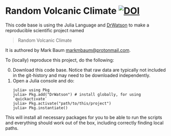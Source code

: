 # Random Volcanic Climate [![DOI](https://zenodo.org/badge/DOI/10.5281/zenodo.6686058.svg)](https://doi.org/10.5281/zenodo.6686058)

This code base is using the Julia Language and [DrWatson](https://juliadynamics.github.io/DrWatson.jl/stable/)
to make a reproducible scientific project named
> Random Volcanic Climate

It is authored by Mark Baum <markmbaum@protonmail.com>.

To (locally) reproduce this project, do the following:

0. Download this code base. Notice that raw data are typically not included in the
   git-history and may need to be downloaded independently.
1. Open a Julia console and do:
   ```
   julia> using Pkg
   julia> Pkg.add("DrWatson") # install globally, for using `quickactivate`
   julia> Pkg.activate("path/to/this/project")
   julia> Pkg.instantiate()
   ```

This will install all necessary packages for you to be able to run the scripts and
everything should work out of the box, including correctly finding local paths.
